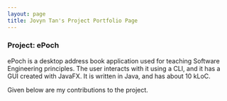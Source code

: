 ```yaml
---
layout: page
title: Jovyn Tan's Project Portfolio Page
---
```


### Project: ePoch

ePoch is a desktop address book application used for teaching Software Engineering principles. The user interacts with it using a CLI, and it has a GUI created with JavaFX. It is written in Java, and has about 10 kLoC.

Given below are my contributions to the project.

